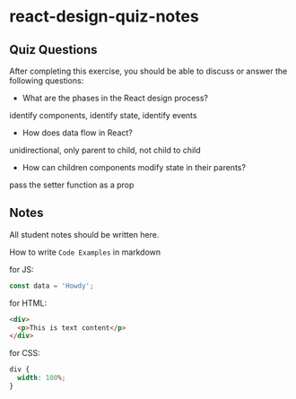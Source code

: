 # react-design-quiz-notes

## Quiz Questions

After completing this exercise, you should be able to discuss or answer the following questions:

- What are the phases in the React design process?

identify components, identify state, identify events

- How does data flow in React?

unidirectional, only parent to child, not child to child

- How can children components modify state in their parents?

pass the setter function as a prop

## Notes

All student notes should be written here.

How to write `Code Examples` in markdown

for JS:

```js
const data = 'Howdy';
```

for HTML:

```html
<div>
  <p>This is text content</p>
</div>
```

for CSS:

```css
div {
  width: 100%;
}
```
